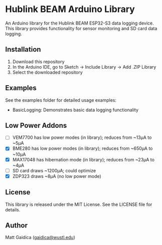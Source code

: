 # Hublink BEAM Arduino Library

An Arduino library for the Hublink BEAM ESP32-S3 data logging device. This library provides functionality for sensor monitoring and SD card data logging.

## Installation

1. Download this repository
2. In the Arduino IDE, go to Sketch -> Include Library -> Add .ZIP Library
3. Select the downloaded repository

## Examples

See the examples folder for detailed usage examples:
- BasicLogging: Demonstrates basic data logging functionality

## Low Power Addons

- [ ] VEM7700 has low power modes (in library); reduces from ~13µA to ~5µA
- [x] BME280 has low power modes (in library); reduces from ~650µA to ~10µA
- [x] MAX17048 has hibernation mode (in library); reduces from ~23µA to ~4µA
- [ ] SD card draws ~1200µA; could optimize
- [x] ZDP323 draws ~8µA (no low power mode)

## License

This library is released under the MIT License. See the LICENSE file for details.

## Author

Matt Gaidica (gaidica@wustl.edu) 